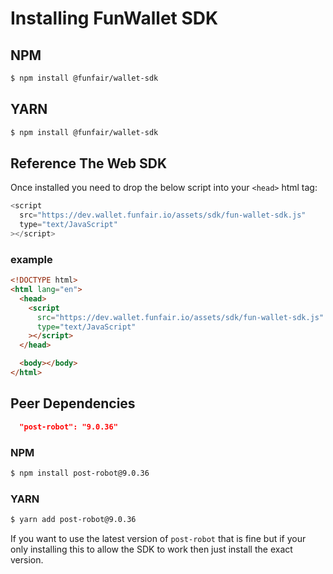 # Installing FunWallet SDK

## NPM

```bash
$ npm install @funfair/wallet-sdk
```

## YARN

```bash
$ npm install @funfair/wallet-sdk
```

## Reference The Web SDK

Once installed you need to drop the below script into your `<head>` html tag:

```js
<script
  src="https://dev.wallet.funfair.io/assets/sdk/fun-wallet-sdk.js"
  type="text/JavaScript"
></script>
```

### example

```html
<!DOCTYPE html>
<html lang="en">
  <head>
    <script
      src="https://dev.wallet.funfair.io/assets/sdk/fun-wallet-sdk.js"
      type="text/JavaScript"
    ></script>
  </head>

  <body></body>
</html>
```

## Peer Dependencies

```json
  "post-robot": "9.0.36"
```

### NPM

```bash
$ npm install post-robot@9.0.36
```

### YARN

```bash
$ yarn add post-robot@9.0.36
```

If you want to use the latest version of `post-robot` that is fine but if your only installing this to allow the SDK to work then just install the exact version.

